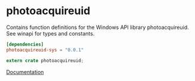# photoacquireuid #
Contains function definitions for the Windows API library photoacquireuid. See winapi for types and constants.

```toml
[dependencies]
photoacquireuid-sys = "0.0.1"
```

```rust
extern crate photoacquireuid;
```

[Documentation](https://retep998.github.io/doc/photoacquireuid/)
